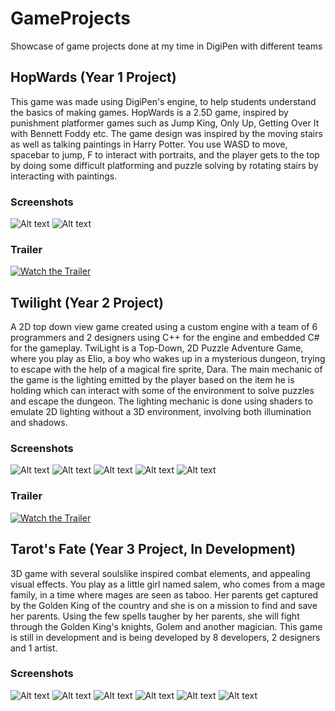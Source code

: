 # GameProjects
Showcase of game projects done at my time in DigiPen with different teams

## HopWards (Year 1 Project)
This game was made using DigiPen's engine, to help students understand the basics of making games.
HopWards is a 2.5D game, inspired by punishment platformer games such as Jump King, Only Up, Getting Over It with Bennett Foddy etc.
The game design was inspired by the moving stairs as well as talking paintings in Harry Potter.
You use WASD to move, spacebar to jump, F to interact with portraits, and the player gets to the top by doing some difficult platforming and puzzle solving by rotating stairs by interacting with paintings.

### Screenshots
![Alt text](Screenshots/HopWards_(1).png)
![Alt text](Screenshots/HopWards_(2).png)

### Trailer
[![Watch the Trailer](https://img.youtube.com/vi/5RoqQw_T7e8/maxresdefault.jpg)](https://youtu.be/5RoqQw_T7e8?si=8YNNOOBhZBcqWYmT)

## Twilight (Year 2 Project)
A 2D top down view game created using a custom engine with a team of 6 programmers and 2 designers using C++ for the engine and embedded C# for the gameplay.
TwiLight is a Top-Down, 2D Puzzle Adventure Game, where you play as Elio, a boy who wakes up in a mysterious dungeon, trying to escape with the help of a magical fire sprite, Dara.
The main mechanic of the game is the lighting emitted by the player based on the item he is holding which can interact with some of the environment to solve puzzles and escape the dungeon.
The lighting mechanic is done using shaders to emulate 2D lighting without a 3D environment, involving both illumination and shadows.

### Screenshots
![Alt text](Screenshots/Twilight_(1).png)
![Alt text](Screenshots/Twilight_(2).png)
![Alt text](Screenshots/Twilight_(3).png)
![Alt text](Screenshots/Twilight_(4).png)
![Alt text](Screenshots/Twilight_(5).png)

### Trailer
[![Watch the Trailer](https://img.youtube.com/vi/kwk77ES5b6U/maxresdefault.jpg)](https://www.youtube.com/watch?v=kwk77ES5b6U)

## Tarot's Fate (Year 3 Project, In Development)
3D game with several soulslike inspired combat elements, and appealing visual effects. 
You play as a little girl named salem, who comes from a mage family, in a time where mages are seen as taboo. Her parents get captured by the Golden King of the country and 
she is on a mission to find and save her parents. Using the few spells taugher by her parents, she will fight through the Golden King's knights, Golem and another magician.
This game is still in development and is being developed by 8 developers, 2 designers and 1 artist.

### Screenshots
![Alt text](Screenshots/TarotsFate_(1).png)
![Alt text](Screenshots/TarotsFate_(2).png)
![Alt text](Screenshots/TarotsFate_(3).png)
![Alt text](Screenshots/TarotsFate_(4).png)
![Alt text](Screenshots/TarotsFate_(5).png)
![Alt text](Screenshots/TarotsFate_(6).png)
